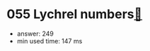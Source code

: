 055 Lychrel numbers[:link:](http://projecteuler.net/problem=55)  
========================

- answer: 249 
- min used time: 147 ms

